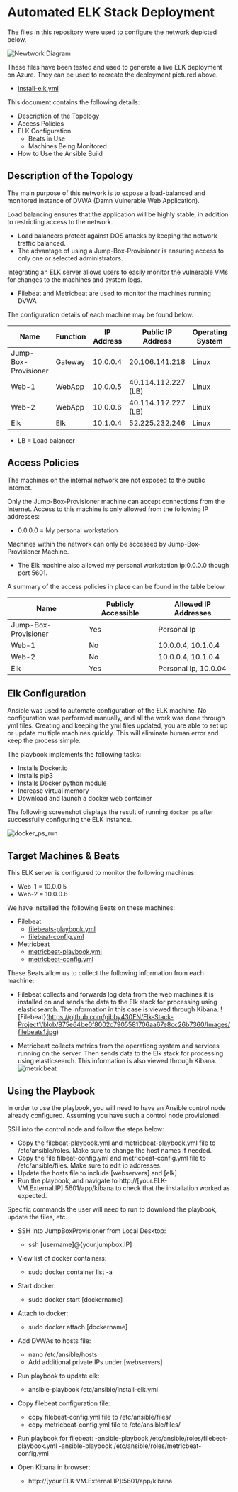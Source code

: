 # Automated ELK Stack Deployment

The files in this repository were used to configure the network depicted below.

![Newtwork Diagram](https://github.com/gibby430EN/Elk-Stack-Project/blob/6371ae38a9c76ccfc1353b7160112ea0a4528434/Diagrams/Project1DiagramDark.jpg)

These files have been tested and used to generate a live ELK deployment on Azure. They can be used to recreate the deployment pictured above.

  - [install-elk.yml](https://github.com/gibby430EN/Elk-Stack-Project/blob/9ddd85087a3bd220bf5553780a0b600d25197efd/Ansible/install-elk.yml)

This document contains the following details:
- Description of the Topology
- Access Policies
- ELK Configuration
  - Beats in Use
  - Machines Being Monitored
- How to Use the Ansible Build


## Description of the Topology

The main purpose of this network is to expose a load-balanced and monitored instance of DVWA (Damn Vulnerable Web Application).

Load balancing ensures that the application will be highly stable, in addition to restricting access to the network.
- Load balancers protect against DOS attacks by keeping the network traffic balanced. 
- The advantage of using a Jump-Box-Provisioner is ensuring access to only one or selected administrators.

Integrating an ELK server allows users to easily monitor the vulnerable VMs for changes to the machines and system logs.
- Filebeat and Metricbeat are used to monitor the machines running DVWA

The configuration details of each machine may be found below.

| Name                 | Function | IP Address | Public IP Address  | Operating System |
|----------------------|----------|------------|--------------------|------------------|
| Jump-Box-Provisioner | Gateway  | 10.0.0.4   | 20.106.141.218     | Linux            |
| Web-1                |  WebApp  | 10.0.0.5   | 40.114.112.227 (LB)| Linux            |
| Web-2                |  WebApp  | 10.0.0.6   | 40.114.112.227 (LB)| Linux            |
| Elk                  |  Elk     | 10.1.0.4   | 52.225.232.246     | Linux            |

- LB = Load balancer

## Access Policies

The machines on the internal network are not exposed to the public Internet. 

Only the Jump-Box-Provisioner machine can accept connections from the Internet. Access to this machine is only allowed from the following IP addresses:
- 0.0.0.0 = My personal workstation

Machines within the network can only be accessed by Jump-Box-Provisioner Machine.
- The Elk machine also allowed my personal workstation ip:0.0.0.0 though port 5601.

A summary of the access policies in place can be found in the table below.

| Name                 | Publicly Accessible | Allowed IP Addresses |
|----------------------|---------------------|----------------------|
| Jump-Box-Provisioner | Yes                 | Personal Ip          |
| Web-1                | No                  | 10.0.0.4, 10.1.0.4   |
| Web-2                | No                  | 10.0.0.4, 10.1.0.4   |
| Elk                  | Yes                 | Personal Ip, 10.0.04 |

## Elk Configuration

Ansible was used to automate configuration of the ELK machine. No configuration was performed manually, and all the work was done through yml files. Creating and keeping the yml files updated, you are able to set up or update multiple machines quickly. This will eliminate human error and keep the process simple. 

The playbook implements the following tasks:
- Installs Docker.io
- Installs pip3
- Installs Docker python module
- Increase virtual memory
- Download and launch a docker web container

The following screenshot displays the result of running `docker ps` after successfully configuring the ELK instance.

![docker_ps_run](https://github.com/gibby430EN/Elk-Stack-Project/blob/406aaf08734e1ba97f360f12179a905d7d269358/Images/docker_ps_run.jpg)

## Target Machines & Beats
This ELK server is configured to monitor the following machines:
- Web-1 = 10.0.0.5
- Web-2 = 10.0.0.6

We have installed the following Beats on these machines:
- Filebeat
  - [filebeats-playbook.yml](https://github.com/gibby430EN/Elk-Stack-Project/blob/406aaf08734e1ba97f360f12179a905d7d269358/Ansible/Filebeats-playbook.yml)
  - [filebeat-config.yml](https://github.com/gibby430EN/Elk-Stack-Project/blob/406aaf08734e1ba97f360f12179a905d7d269358/Ansible/filebeat-config.yml)
- Metricbeat
  - [metricbeat-playbook.yml](https://github.com/gibby430EN/Elk-Stack-Project/blob/406aaf08734e1ba97f360f12179a905d7d269358/Ansible/metricbeat-playbook.yml)
  - [metricbeat-config.yml](https://github.com/gibby430EN/Elk-Stack-Project/blob/406aaf08734e1ba97f360f12179a905d7d269358/Ansible/metricbeat-config.yml)

These Beats allow us to collect the following information from each machine:
- Filebeat collects and forwards log data from the web machines it is installed on and sends the data to the Elk stack for processing using elasticsearch. The information in this case is viewed through Kibana.
![Filebeat}(https://github.com/gibby430EN/Elk-Stack-Project1/blob/875e64be0f8002c7905581706aa67e8cc26b7360/Images/filebeats1.jpg)

- Metricbeat collects metrics from the operationg system and services running on the server. Then sends data to the Elk stack for processing using elasticsearch. This information is also viewed through Kibana.
![metricbeat](https://github.com/gibby430EN/Elk-Stack-Project/blob/406aaf08734e1ba97f360f12179a905d7d269358/Images/metricbeat1.jpg)

## Using the Playbook
In order to use the playbook, you will need to have an Ansible control node already configured. Assuming you have such a control node provisioned: 

SSH into the control node and follow the steps below:
- Copy the filebeat-playbook.yml and metricbeat-playbook.yml file to /etc/ansible/roles. Make sure to change the host names if needed.
- Copy the file filbeat-config.yml and metricbeat-config.yml file to /etc/ansible/files. Make sure to edit ip addresses.
- Update the hosts file to include [webservers] and [elk]
- Run the playbook, and navigate to http://[your.ELK-VM.External.IP]:5601/app/kibana to check that the installation worked as expected.

Specific commands the user will need to run to download the playbook, update the files, etc.
- SSH into JumpBoxProvisioner from Local Desktop:
	- ssh [username]@{your.jumpbox.IP]

- View list of docker containers:
	- sudo docker container list -a
	
- Start docker:
	- sudo docker start [dockername]
	
- Attach to docker:
	- sudo docker attach [dockername]
	
- Add DVWAs to hosts file:
	- nano /etc/ansible/hosts
	- Add additional private IPs under [webservers]
	
- Run playbook to update elk:
	- ansible-playbook /etc/ansible/install-elk.yml
	
- Copy filebeat configuration file:
	- copy filebeat-config.yml file to /etc/ansible/files/
	- copy metricbeat-config.yml file to /etc/ansible/files/
	
- Run playbook for filebeat:
	-ansible-playbook /etc/ansible/roles/filebeat-playbook.yml
	-ansible-playbook /etc/ansible/roles/metricbeat-config.yml
	
- Open Kibana in browser:
	- http://[your.ELK-VM.External.IP]:5601/app/kibana
